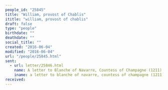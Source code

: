 ```yaml
---
people_id: "25845"
title: "William, provost of Chablis"
ititle: "william, provost of chablis"
draft: false
type: "people"
birthdate: ""
deathdate: ""
social_title: ""
created: "2016-06-04"
modified: "2016-06-04"
url: "/people/25845.html"
sent:
  - url: letter/25846.html
    name: A letter to Blanche of Navarre, Countess of Champagne (1211)
    iname: a letter to blanche of navarre, countess of champagne (1211)
received:
---
```


